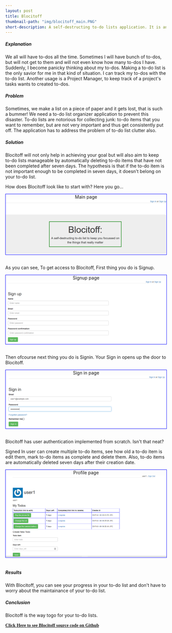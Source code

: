 ```yaml
---
layout: post
title: Blocitoff
thumbnail-path: "img/blocitoff_main.PNG"
short-description: A self-destructing to-do lists application. It is an Utility Application in Ruby on Rails with Rake Automation 
---
```


##### Explanation
We all will have to-dos all the time. Sometimes I will have bunch of to-dos, but will not get to them and will not even know how many to-dos I have. Suddenly, I become panicky thinking about my to-dos. Making a to-do list is the only savior for me in that kind of situation. I can track my to-dos with the to-do list. Another usage is a  Project Manager, to keep track of a project's tasks wants to created to-dos.

##### Problem
Sometimes, we make a list on a piece of paper and it gets lost, that is such a bummer! 
We need a to-do list organizer application to prevent this disaster. To-do lists are notorious for collecting junk: to-do items that you want to remember, but are not very important and thus get consistently put off. The application has to address the problem of to-do list clutter also.

##### Solution
Blocitoff will not only help in achieving your goal but will also aim to keep to-do lists manageable by automatically deleting to-do items that have not been completed after seven days. The hypothesis is that if the to-do item is not important enough to be completed in seven days, it doesn't belong on your to-do list.

How does Blocitoff look like to start with? Here you go...

<div class="boxed" style="width: 100%;margin-left: auto; margin-right: auto; border: 1px solid blue;text-align: center;">
  Main page
  <a href="{{ project.url | prepend: site.baseurl }}">
    <img src="/img/blocitoff_1.PNG"/>
  </a>
</div>
<br />

As you can see, To get access to Blocitoff, First thing you do is Signup.

<div class="boxed" style="width: 100%;margin-left: auto; margin-right: auto; border: 1px solid blue;text-align: center;">
  Signup page
  <a href="{{ project.url | prepend: site.baseurl }}">
    <img src="/img/blocitoff_2.PNG"/>
  </a>
</div>
<br />

Then ofcourse next thing you do is Signin. Your Sign in opens up the door to Blocitoff. 

<div class="boxed" style="width: 100%;margin-left: auto; margin-right: auto; border: 1px solid blue;text-align: center;">
  Sign in page
  <a href="{{ project.url | prepend: site.baseurl }}">
    <img src="/img/blocitoff_3.PNG"/>
  </a>
</div>
<br />

Blocitoff has user authentication implemented from scratch. Isn't that neat?

Signed In user can create multiple to-do items, see how old a to-do item is edit them, mark to-do items as complete and delete them. Also, to-do items are automatically deleted seven days after their creation date.

<div class="boxed" style="width: 100%;margin-left: auto; margin-right: auto; border: 1px solid blue;text-align: center;">
  Profile page
  <a href="{{ project.url | prepend: site.baseurl }}">
    <img src="/img/blocitoff_4.PNG"/>
  </a>
</div>
<br />

##### Results
With Blocitoff, you can see your progress in your to-do list and don't have to worry about the maintainance of your to-do list.

##### Conclusion
Blocitoff is the way togo for your to-do lists.

<a href="https://github.com/sharadalt/blocitoff" style="font-family:Times New Roman;"><strong>Click Here to see Blocitoff source code on Github</strong></a>
